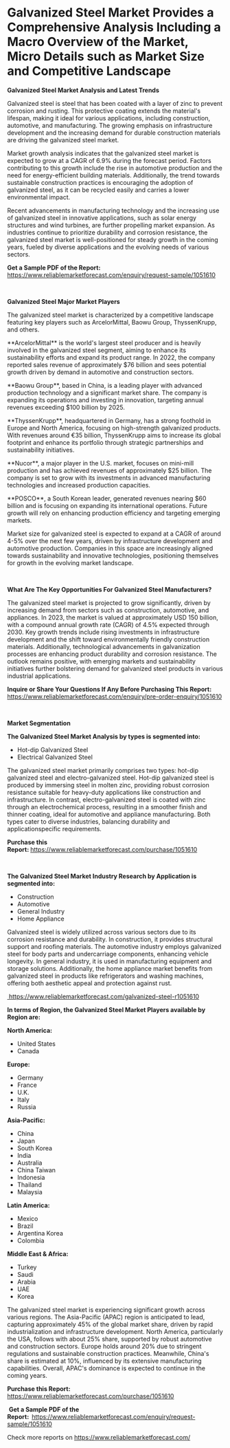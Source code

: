 <p><h1>Galvanized Steel Market Provides a Comprehensive Analysis Including a Macro Overview of the Market, Micro Details such as Market Size and Competitive Landscape</h1></p><p><strong>Galvanized Steel Market Analysis and Latest Trends</strong></p>
<p><p>Galvanized steel is steel that has been coated with a layer of zinc to prevent corrosion and rusting. This protective coating extends the material's lifespan, making it ideal for various applications, including construction, automotive, and manufacturing. The growing emphasis on infrastructure development and the increasing demand for durable construction materials are driving the galvanized steel market.</p><p>Market growth analysis indicates that the galvanized steel market is expected to grow at a CAGR of 6.9% during the forecast period. Factors contributing to this growth include the rise in automotive production and the need for energy-efficient building materials. Additionally, the trend towards sustainable construction practices is encouraging the adoption of galvanized steel, as it can be recycled easily and carries a lower environmental impact.</p><p>Recent advancements in manufacturing technology and the increasing use of galvanized steel in innovative applications, such as solar energy structures and wind turbines, are further propelling market expansion. As industries continue to prioritize durability and corrosion resistance, the galvanized steel market is well-positioned for steady growth in the coming years, fueled by diverse applications and the evolving needs of various sectors.</p></p>
<p><strong>Get a Sample PDF of the Report:&nbsp;</strong> <a href="https://www.reliablemarketforecast.com/enquiry/request-sample/1051610?utm_campaign=2866&utm_medium=2&utm_source=Github&utm_content=ia&utm_term=02042025&utm_id=galvanized-steel">https://www.reliablemarketforecast.com/enquiry/request-sample/1051610</a></p>
<p>&nbsp;</p>
<p><strong>Galvanized Steel Major Market Players</strong></p>
<p><p>The galvanized steel market is characterized by a competitive landscape featuring key players such as ArcelorMittal, Baowu Group, ThyssenKrupp, and others. </p><p>**ArcelorMittal** is the world's largest steel producer and is heavily involved in the galvanized steel segment, aiming to enhance its sustainability efforts and expand its product range. In 2022, the company reported sales revenue of approximately $76 billion and sees potential growth driven by demand in automotive and construction sectors.</p><p>**Baowu Group**, based in China, is a leading player with advanced production technology and a significant market share. The company is expanding its operations and investing in innovation, targeting annual revenues exceeding $100 billion by 2025.</p><p>**ThyssenKrupp**, headquartered in Germany, has a strong foothold in Europe and North America, focusing on high-strength galvanized products. With revenues around €35 billion, ThyssenKrupp aims to increase its global footprint and enhance its portfolio through strategic partnerships and sustainability initiatives.</p><p>**Nucor**, a major player in the U.S. market, focuses on mini-mill production and has achieved revenues of approximately $25 billion. The company is set to grow with its investments in advanced manufacturing technologies and increased production capacities.</p><p>**POSCO**, a South Korean leader, generated revenues nearing $60 billion and is focusing on expanding its international operations. Future growth will rely on enhancing production efficiency and targeting emerging markets.</p><p>Market size for galvanized steel is expected to expand at a CAGR of around 4-5% over the next few years, driven by infrastructure development and automotive production. Companies in this space are increasingly aligned towards sustainability and innovative technologies, positioning themselves for growth in the evolving market landscape.</p></p>
<p>&nbsp;</p>
<p><strong>What Are The Key Opportunities For Galvanized Steel Manufacturers?</strong></p>
<p><p>The galvanized steel market is projected to grow significantly, driven by increasing demand from sectors such as construction, automotive, and appliances. In 2023, the market is valued at approximately USD 150 billion, with a compound annual growth rate (CAGR) of 4.5% expected through 2030. Key growth trends include rising investments in infrastructure development and the shift toward environmentally friendly construction materials. Additionally, technological advancements in galvanization processes are enhancing product durability and corrosion resistance. The outlook remains positive, with emerging markets and sustainability initiatives further bolstering demand for galvanized steel products in various industrial applications.</p></p>
<p><strong>Inquire or Share Your Questions If Any Before Purchasing This Report:</strong> <a href="https://www.reliablemarketforecast.com/enquiry/pre-order-enquiry/1051610?utm_campaign=2866&utm_medium=2&utm_source=Github&utm_content=ia&utm_term=02042025&utm_id=galvanized-steel">https://www.reliablemarketforecast.com/enquiry/pre-order-enquiry/1051610</a></p>
<p>&nbsp;</p>
<p><strong>Market Segmentation</strong></p>
<p><strong>The Galvanized Steel Market Analysis by types is segmented into:</strong></p>
<p><ul><li>Hot-dip Galvanized Steel</li><li>Electrical Galvanized Steel</li></ul></p>
<p><p>The galvanized steel market primarily comprises two types: hot-dip galvanized steel and electro-galvanized steel. Hot-dip galvanized steel is produced by immersing steel in molten zinc, providing robust corrosion resistance suitable for heavy-duty applications like construction and infrastructure. In contrast, electro-galvanized steel is coated with zinc through an electrochemical process, resulting in a smoother finish and thinner coating, ideal for automotive and appliance manufacturing. Both types cater to diverse industries, balancing durability and applicationspecific requirements.</p></p>
<p><strong>Purchase this Report:&nbsp;</strong><a href="https://www.reliablemarketforecast.com/purchase/1051610?utm_campaign=2866&utm_medium=2&utm_source=Github&utm_content=ia&utm_term=02042025&utm_id=galvanized-steel">https://www.reliablemarketforecast.com/purchase/1051610</a></p>
<p>&nbsp;</p>
<p><strong>The Galvanized Steel Market Industry Research by Application is segmented into:</strong></p>
<p><ul><li>Construction</li><li>Automotive</li><li>General Industry</li><li>Home Appliance</li></ul></p>
<p><p>Galvanized steel is widely utilized across various sectors due to its corrosion resistance and durability. In construction, it provides structural support and roofing materials. The automotive industry employs galvanized steel for body parts and undercarriage components, enhancing vehicle longevity. In general industry, it is used in manufacturing equipment and storage solutions. Additionally, the home appliance market benefits from galvanized steel in products like refrigerators and washing machines, offering both aesthetic appeal and protection against rust.</p></p>
<p><a href="https://www.reliablemarketforecast.com/galvanized-steel-r1051610?utm_campaign=2866&utm_medium=2&utm_source=Github&utm_content=ia&utm_term=02042025&utm_id=galvanized-steel">&nbsp;https://www.reliablemarketforecast.com/galvanized-steel-r1051610</a></p>
<p><strong>In terms of Region, the Galvanized Steel Market Players available by Region are:</strong></p>
<p>
    <p> <strong> North America: </strong>
        <ul>
            <li>United States</li>
            <li>Canada</li>
        </ul>
        </p> 
    <p> <strong> Europe: </strong>
        <ul>
            <li>Germany</li>
            <li>France</li>
            <li>U.K.</li>
            <li>Italy</li>
            <li>Russia</li>
        </ul>
        </p> 
    <p> <strong> Asia-Pacific: </strong>
        <ul>
            <li>China</li>
            <li>Japan</li>
            <li>South Korea</li>
            <li>India</li>
            <li>Australia</li>
            <li>China Taiwan</li>
            <li>Indonesia</li>
            <li>Thailand</li>
            <li>Malaysia</li>
        </ul>
        </p> 
    <p> <strong> Latin America: </strong>
        <ul>
            <li>Mexico</li>
            <li>Brazil</li>
            <li>Argentina Korea</li>
            <li>Colombia</li>
        </ul>
        </p> 
    <p> <strong> Middle East & Africa: </strong>
        <ul>
            <li>Turkey</li>
            <li>Saudi</li>
            <li>Arabia</li>
            <li>UAE</li>
            <li>Korea</li>
        </ul>
    </p>
    </p>
<p><p>The galvanized steel market is experiencing significant growth across various regions. The Asia-Pacific (APAC) region is anticipated to lead, capturing approximately 45% of the global market share, driven by rapid industrialization and infrastructure development. North America, particularly the USA, follows with about 25% share, supported by robust automotive and construction sectors. Europe holds around 20% due to stringent regulations and sustainable construction practices. Meanwhile, China's share is estimated at 10%, influenced by its extensive manufacturing capabilities. Overall, APAC's dominance is expected to continue in the coming years.</p></p>
<p><strong>Purchase this Report: </strong><a href="https://www.reliablemarketforecast.com/purchase/1051610?utm_campaign=2866&utm_medium=2&utm_source=Github&utm_content=ia&utm_term=02042025&utm_id=galvanized-steel">https://www.reliablemarketforecast.com/purchase/1051610</a></p>
<p>&nbsp;<strong>Get a Sample PDF of the Report:&nbsp;&nbsp;</strong><a href="https://www.reliablemarketforecast.com/enquiry/request-sample/1051610?utm_campaign=2866&utm_medium=2&utm_source=Github&utm_content=ia&utm_term=02042025&utm_id=galvanized-steel">https://www.reliablemarketforecast.com/enquiry/request-sample/1051610</a></p>
<p><strong></strong></p>
<p>Check more reports on <a href="https://www.reliablemarketforecast.com/?utm_campaign=2866&utm_medium=2&utm_source=Github&utm_content=ia&utm_term=02042025&utm_id=galvanized-steel">https://www.reliablemarketforecast.com/</a></p>